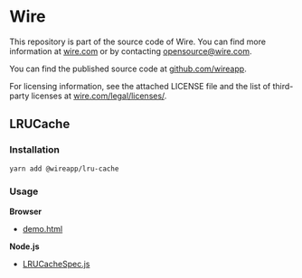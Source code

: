 # Wire

This repository is part of the source code of Wire. You can find more information at [wire.com](https://wire.com) or by contacting opensource@wire.com.

You can find the published source code at [github.com/wireapp](https://github.com/wireapp).

For licensing information, see the attached LICENSE file and the list of third-party licenses at [wire.com/legal/licenses/](https://wire.com/legal/licenses/).

## LRUCache

### Installation

```bash
yarn add @wireapp/lru-cache
```

### Usage

**Browser**

- [demo.html](./src/demo/demo.html)

**Node.js**

- [LRUCacheSpec.js](./src/LRUCacheSpec.test.ts)
